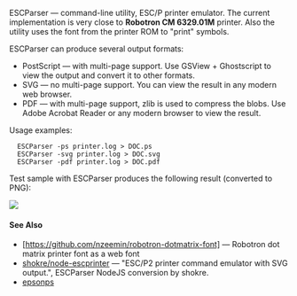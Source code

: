 ESCParser — command-line utility, ESC/P printer emulator.
The current implementation is very close to **Robotron CM 6329.01M** printer. Also the utility uses the font from the printer ROM to "print" symbols.

ESCParser can produce several output formats:
  * PostScript — with multi-page support. Use GSView + Ghostscript to view the output and convert it to other formats.
  * SVG — no multi-page support. You can view the result in any modern web browser.
  * PDF — with multi-page support, zlib is used to compress the blobs. Use Adobe Acrobat Reader or any modern browser to view the result.

Usage examples:
```
  ESCParser -ps printer.log > DOC.ps
  ESCParser -svg printer.log > DOC.svg
  ESCParser -pdf printer.log > DOC.pdf
```
Test sample with ESCParser produces the following result (converted to PNG):

![](https://github.com/nzeemin/ukncbtl-utils/blob/master/ESCParser/ESCParser.png)

#### See Also

* [https://github.com/nzeemin/robotron-dotmatrix-font] — Robotron dot matrix printer font as a web font
* [shokre/node-escprinter](https://github.com/shokre/node-escprinter) — "ESC/P2 printer command emulator with SVG output.", ESCParser NodeJS conversion by shokre.
* [epsonps](https://github.com/christopherkobayashi/TI99Utilities/tree/master/printer_listener/epsonps)
